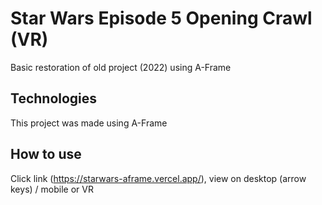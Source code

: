 # Star Wars Episode 5 Opening Crawl (VR)

Basic restoration of old project (2022) using A-Frame

## Technologies

This project was made using A-Frame

## How to use
Click link (https://starwars-aframe.vercel.app/), view on desktop (arrow keys) / mobile or VR
